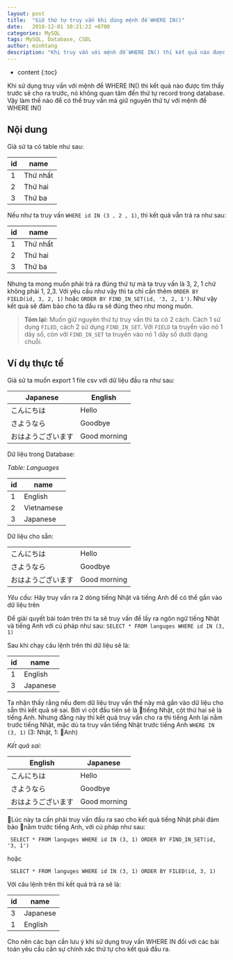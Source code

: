 ```yaml
---
layout: post
title:  "Giữ thứ tự truy vấn khi dùng mệnh đề WHERE IN()"
date:   2018-12-01 10:21:22 +0700
categories: MySQL
tags: MySQL, Database, CSDL
author: minhtang
description: "Khi truy vấn với mệnh đề WHERE IN() thì kết quả nào được tìm thấy trước sẽ cho ra trước. Vậy làm thế nào để có thể truy vấn mà giữ nguyên thứ tự record trong CSDL"
---
```


* content
{:toc}

Khi sử dụng truy vấn với mệnh đề WHERE IN() thì kết quả nào được tìm thấy trước sẽ cho ra trước, nó không quan tâm đến thứ tự record trong database. Vậy làm thế nào để có thể truy vấn mà giữ nguyên thứ tự với mệnh đề WHERE IN()





## Nội dung

Giả sử ta có table như sau:

| id | name |
|--|--|
| 1 | Thứ nhất |
| 2 | Thứ hai |
| 3 | Thứ ba |

Nếu như ta truy vấn `WHERE id IN (3 , 2 , 1)`, thì kết quả vẫn trả ra như sau:

| id | name |
|--|--|
| 1 | Thứ nhất |
| 2 | Thứ hai |
| 3 | Thứ ba |

Nhưng ta mong muốn phải trả ra đúng thứ tự mà ta truy vấn là 3, 2, 1 chứ không phải 1, 2,3. Với yêu cầu như vậy thì ta chỉ cần thêm `ORDER BY FIELD(id, 3, 2, 1)` hoặc `ORDER BY FIND_IN_SET(id, '3, 2, 1')`. Như vậy kết quả sẽ đảm bảo cho ta đầu ra sẽ đúng theo như mong muốn.

> **Tóm lại:** Muốn giữ nguyên thứ tự truy vấn thì ta có 2 cách. Cách 1 sử dụng `FILED`, cách 2 sử dụng `FIND_IN_SET`. Với `FIELD` ta truyền vào nó 1 dãy số, còn với `FIND_IN_SET` ta truyền vào nó 1 dãy số dưới dạng chuỗi.

## Ví dụ thực tế
Giả sử ta muốn export 1 file csv với dữ liệu đầu ra như sau:

| Japanese | English |
|--|--|
| こんにちは | Hello |
| さようなら | Goodbye |
| おはようございます | Good morning |

Dữ liệu trong Database:

_Table: Languages_

| id | name |
|--|--|
| 1 | English |
| 2 | Vietnamese |
| 3 | Japanese |


Dữ liệu cho sẵn:

| | |
|--|--|
| こんにちは | Hello |
| さようなら | Goodbye |
| おはようございます | Good morning |


_Yêu cầu:_ Hãy truy vấn ra 2 dòng tiếng Nhật và tiếng Anh để có thể gắn vào dữ liệu trên

Để giải quyết bài toán trên thì ta sẽ truy vấn để lấy ra ngôn ngữ tiếng Nhật và tiếng Anh với cú pháp như sau:
``` SELECT * FROM languges WHERE id IN (3, 1) ```

Sau khi chạy câu lệnh trên thì dữ liệu sẽ là:

| id | name |
|--|--|
| 1 | English |
| 3 | Japanese |


Ta nhận thấy rằng nếu đem dữ liệu truy vấn thế này mà gắn vào dữ liệu cho sẵn thì kết quả sẽ sai. Bởi vì cột đầu tiên sẽ là tiếng Nhật, cột thứ hai sẽ là tiếng Anh. Nhưng đằng này thì kết quả truy vấn cho ra thì tiếng Anh lại nằm trước tiếng Nhật, mặc dù ta truy vấn tiếng Nhật trước tiếng Anh `WHERE IN (3, 1)` (3: Nhật, 1: Anh)

_Kết quả sai:_

| English | Japanese |
|--|--|
| こんにちは | Hello |
| さようなら | Goodbye |
| おはようございます | Good morning |

Lúc này ta cần phải truy vấn đầu ra sao cho kết quả tiếng Nhật phải đảm bảo nằm trước tiếng Anh, với cú pháp như sau:

``` SELECT * FROM languges WHERE id IN (3, 1) ORDER BY FIND_IN_SET(id, '3, 1')```

hoặc

``` SELECT * FROM languges WHERE id IN (3, 1) ORDER BY FILED(id, 3, 1)```

Với câu lệnh trên thì kết quả trả ra sẽ là:

| id | name |
|--|--|
| 3 | Japanese |
| 1 | English |

Cho nên các bạn cần lưu ý khi sử dụng truy vấn WHERE IN đối với các bài toán yêu cầu cần sự chính xác thứ tự cho kết quả đầu ra.
